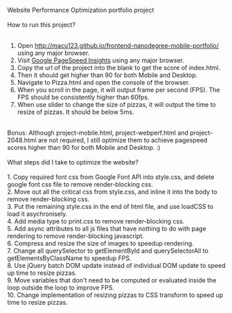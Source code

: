 Website Performance Optimization portfolio project<br>
<br>
How to run this project?<br>
<br>
1. Open http://macu123.github.io/frontend-nanodegree-mobile-portfolio/ using any major browser.<br>
2. Visit <a href="https://developers.google.com/speed/pagespeed/insights">Google PageSpeed Insights</a> using any major browser.<br>
3. Copy the url of the project into the blank to get the score of index.html.<br>
4. Then it should get higher than 90 for both Mobile and Desktop.<br>
5. Navigate to Pizza.html and open the console of the browser.<br>
6. When you scroll in the page, it will output frame per second (FPS). The FPS should be consistently higher than 60fps.<br>
7. When use slider to change the size of pizzas, it will output the time to resize of pizzas. It should be below 5ms.<br>
<br>
Bonus: Although project-mobile.html, project-webperf.html and project-2048.html are not required, I still optimize them to achieve pagespeed scores higher than 90 for both Mobile and Desktop. :)<br>
<br>
What steps did I take to optimize the website?<br>
<br>
1. Copy required font css from Google Font API into style.css, and delete google font css file to remove render-blocking css.<br>
2. Move out all the critical css from style.css, and inline it into the body to remove render-blocking css.<br>
3. Put the remaining style.css in the end of html file, and use loadCSS to load it asychronisely.<br>
4. Add media type to print.css to remove render-blocking css.<br>
5. Add async attributes to all js files that have nothing to do with page rendering to remove render-blocking javascript.<br>
6. Compress and resize the size of images to speedup rendering.<br>
7. Change all querySelector to getElementById and querySelectorAll to getElementsByClassName to speedup FPS.<br>
8. Use jQuery batch DOM update instead of individual DOM update to speed up time to resize pizzas.<br>
9. Move variables that don't need to be computed or evaluated inside the loop outside the loop to improve FPS.<br>
10. Change implementation of resizing pizzas to CSS transform to speed up time to resize pizzas.
